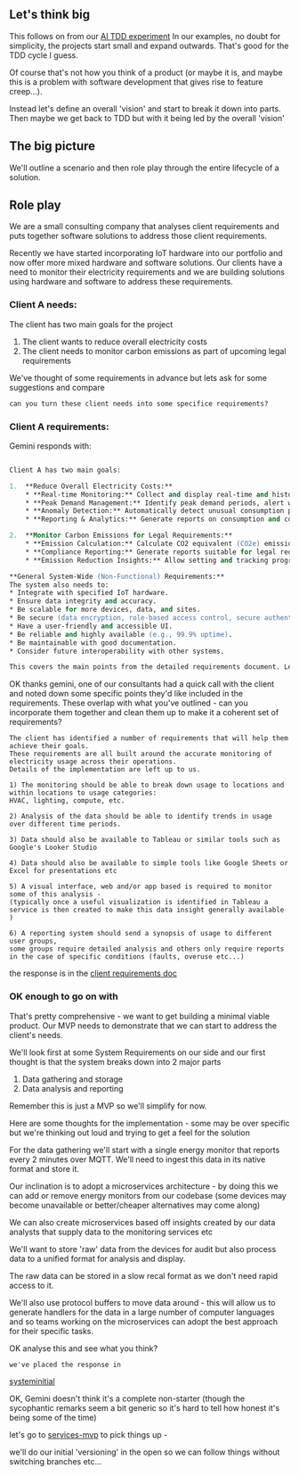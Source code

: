## Let's think big

This follows on from our [AI TDD experiment](https://github.com/illmade-knight/ai-tdd)
In our examples, no doubt for simplicity, the projects start small and expand outwards.
That's good for the TDD cycle I guess.

Of course that's not how you think of a product 
(or maybe it is, and maybe this is a problem with software development that gives rise to feature creep...).

Instead let's define an overall 'vision' and start to break it down into parts.
Then maybe we get back to TDD but with it being led by the overall 'vision'

## The big picture

We'll outline a scenario and then role play through the entire lifecycle of a solution.

## Role play

We are a small consulting company that analyses client requirements and puts together software solutions to address 
those client requirements. 

Recently we have started incorporating IoT hardware into our portfolio and now offer more
mixed hardware and software solutions. Our clients have a need to monitor their electricity requirements and we are building
solutions using hardware and software to address these requirements.

### Client A needs:
The client has two main goals for the project

1) The client wants to reduce overall electricity costs
2) The client needs to monitor carbon emissions as part of upcoming legal requirements

We've thought of some requirements in advance but lets ask for some suggestions and compare 
````ai prompt
can you turn these client needs into some specifice requirements?
````

### Client A requirements:

Gemini responds with:

````ai response

Client A has two main goals:

1.  **Reduce Overall Electricity Costs:**
    * **Real-time Monitoring:** Collect and display real-time and historical electricity usage (power demand kW, energy consumption kWh) via a dashboard. This includes data from main and sub-meters with good granularity (facility-wide, specific areas, large equipment). All data needs to be logged.
    * **Peak Demand Management:** Identify peak demand periods, alert when approaching peak thresholds, allow input of complex electricity tariffs, and calculate costs based on these tariffs. The system should also offer insights into shifting loads to off-peak times.
    * **Anomaly Detection:** Automatically detect unusual consumption patterns (e.g., high usage off-hours, equipment using too much power) and alert users.
    * **Reporting & Analytics:** Generate reports on consumption and costs, allow comparisons, and enable data export for further analysis.

2.  **Monitor Carbon Emissions for Legal Requirements:**
    * **Emission Calculation:** Calculate CO2 equivalent (CO2e) emissions from electricity usage, using configurable (and potentially time-varying) emission factors. This will initially focus on Scope 2 emissions.
    * **Compliance Reporting:** Generate reports suitable for legal requirements, including total emissions, breakdowns, emission factors used, and underlying consumption data. An audit trail is necessary.
    * **Emission Reduction Insights:** Allow setting and tracking progress towards internal emission reduction targets and show how cost-saving measures impact emissions.

**General System-Wide (Non-Functional) Requirements:**
The system also needs to:
* Integrate with specified IoT hardware.
* Ensure data integrity and accuracy.
* Be scalable for more devices, data, and sites.
* Be secure (data encryption, role-based access control, secure authentication).
* Have a user-friendly and accessible UI.
* Be reliable and highly available (e.g., 99.9% uptime).
* Be maintainable with good documentation.
* Consider future interoperability with other systems.

This covers the main points from the detailed requirements document. Let me know if you'd like me to elaborate on any specific part!
````

OK thanks gemini, one of our consultants had a quick call with the client and noted down some specific points
they'd like included in the requirements. These overlap with what you've outlined - can you incorporate them together and
clean them up to make it a coherent set of requirements?

````client requirements
The client has identified a number of requirements that will help them achieve their goals. 
These requirements are all built around the accurate monitoring of electricity usage across their operations. 
Details of the implementation are left up to us.

1) The monitoring should be able to break down usage to locations and within locations to usage categories: 
HVAC, lighting, compute, etc.

2) Analysis of the data should be able to identify trends in usage over different time periods.

3) Data should also be available to Tableau or similar tools such as Google's Looker Studio

4) Data should also be available to simple tools like Google Sheets or Excel for presentations etc

5) A visual interface, web and/or app based is required to monitor some of this analysis - 
(typically once a useful visualization is identified in Tableau a service is then created to make this data insight generally available )

6) A reporting system should send a synopsis of usage to different user groups, 
some groups require detailed analysis and others only require reports in the case of specific conditions (faults, overuse etc...)
````

the response is in the [client requirements doc](clientrequirements.md)

### OK enough to go on with
That's pretty comprehensive - we want to get building a minimal viable product.
Our MVP needs to demonstrate that we can start to address the client's needs.

We'll look first at some System Requirements on our side and our first thought is that the system breaks down into 2 major parts

1) Data gathering and storage
2) Data analysis and reporting

Remember this is just a MVP so we'll simplify for now.

Here are some thoughts for the implementation - some may be over specific but we're thinking out loud and trying 
to get a feel for the solution

For the data gathering we'll start with a single energy monitor that reports every 2 minutes over MQTT.
We'll need to ingest this data in its native format and store it. 

Our inclination is to adopt a microservices architecture - by doing this we can add or remove energy monitors from our codebase
(some devices may become unavailable or better/cheaper alternatives may come along)

We can also create microservices based off insights created by our data analysts that supply data to the monitoring services etc

We'll want to store 'raw' data from the devices for audit but also process data to a unified format for analysis and display.

The raw data can be stored in a slow recal format as we don't need rapid access to it.

We'll also use protocol buffers to move data around - this will allow us to generate handlers for the data in a 
large number of computer languages and so teams working on the microservices can adopt the best approach for their specific tasks.

OK analyse this and see what you think?

````ai response
we've placed the response in 
````
[systeminitial](systeminitial.md)

OK, Gemini doesn't think it's a complete non-starter 
(though the sycophantic remarks seem a bit generic so it's hard to tell how honest it's being some of the time)

let's go to [services-mvp](services-mvp) to pick things up - 

we'll do our initial 'versioning' in the open so we can follow things without switching branches etc...
